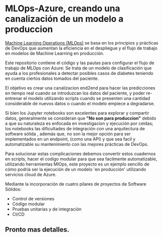 # MLOps-Azure, creando una canalización de un modelo a produccion

[Machine Learning Operations (MLOps)](https://learn.microsoft.com/en-us/azure/machine-learning/concept-model-management-and-deployment?view=azureml-api-2) se basa en los principios y prácticas de DevOps que aumentan la eficiencia en el despliegue y el flujo de trabajo en modelos de Machine Learning en producción.

Este repositorio contiene el código y las pautas para configurar el flujo de trabajo de MLOps con Azure:
Se trata de un modelo de clasificación que ayuda a los profesionales a detectar posibles casos de diabetes teniendo en cuenta ciertos datos tomados del paciente.
 
El objetivo es crear una canalizacion end2end para hacer las predicciones en tiempo real cuando se introduzcan los datos del paciente, y poder re-entrenar el modelo utilizando scripts cuando se presenten una cantidad considerable de nuevos datos o cuando el modelo empiece a degradarse.

Si bien los Jupyter notebooks son excelentes para explorar y compartir datos, generalmente se consideran que **"No son para produccion"** debido a que su naturaleza es enfocada en investigacion y ejecución por celdas; los notebooks las dificultades de integración con una arquitectura de software sólida , además que, no son la mejor opción para ser implementados en un endpoint, (como una API) y que sea facil y automatizable su mantenimiento con las mejores prácticas de DevOps. 

Para solucionar estas complicaciones debemos convertir estos cuadernos en scripts, hacer el codigo modular para que sea facilmente automatizable, utilizando herramientas MlOps, este proyecto es un ejemplo sencillo de cómo podría ser la ejecución de un modelo 'en producción' utilizando servicios cloud de Azure. 

Mediante la incorporación de cuatro pilares de proyectos de Software Sólidos:

- Control de versiones
- Código modular
- Pruebas unitarias y de integración
- CI/CD

## Pronto mas detalles.



